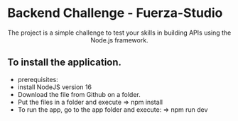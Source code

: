 # Backend Challenge - Fuerza-Studio

<p align="center">The project is a simple challenge to test your skills in building APIs using the Node.js framework.</p>

## To install the application.

- prerequisites:
- install NodeJS version 16
- Download the file from Github on a folder.
- Put the files in a folder and execute => npm install
- To run the app, go to the app folder and execute: => npm run dev
